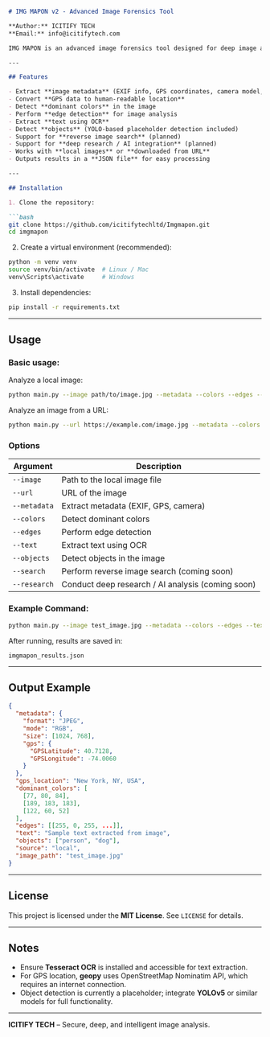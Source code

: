 ````markdown
# IMG MAPON v2 - Advanced Image Forensics Tool

**Author:** ICITIFY TECH  
**Email:** info@icitifytech.com  

IMG MAPON is an advanced image forensics tool designed for deep image analysis, including metadata extraction, object detection, OCR, color analysis, and more. It supports both local images and images from URLs.

---

## Features

- Extract **image metadata** (EXIF info, GPS coordinates, camera model, etc.)  
- Convert **GPS data to human-readable location**  
- Detect **dominant colors** in the image  
- Perform **edge detection** for image analysis  
- Extract **text using OCR**  
- Detect **objects** (YOLO-based placeholder detection included)  
- Support for **reverse image search** (planned)  
- Support for **deep research / AI integration** (planned)  
- Works with **local images** or **downloaded from URL**  
- Outputs results in a **JSON file** for easy processing  

---

## Installation

1. Clone the repository:

```bash
git clone https://github.com/icitifytechltd/Imgmapon.git
cd imgmapon
````

2. Create a virtual environment (recommended):

```bash
python -m venv venv
source venv/bin/activate  # Linux / Mac
venv\Scripts\activate     # Windows
```

3. Install dependencies:

```bash
pip install -r requirements.txt
```

---

## Usage

### Basic usage:

Analyze a local image:

```bash
python main.py --image path/to/image.jpg --metadata --colors --edges --text --objects
```

Analyze an image from a URL:

```bash
python main.py --url https://example.com/image.jpg --metadata --colors --edges
```

### Options

| Argument     | Description                                       |
| ------------ | ------------------------------------------------- |
| `--image`    | Path to the local image file                      |
| `--url`      | URL of the image                                  |
| `--metadata` | Extract metadata (EXIF, GPS, camera)              |
| `--colors`   | Detect dominant colors                            |
| `--edges`    | Perform edge detection                            |
| `--text`     | Extract text using OCR                            |
| `--objects`  | Detect objects in the image                       |
| `--search`   | Perform reverse image search (coming soon)        |
| `--research` | Conduct deep research / AI analysis (coming soon) |

### Example Command:

```bash
python main.py --image test_image.jpg --metadata --colors --edges --text --objects
```

After running, results are saved in:

```
imgmapon_results.json
```

---

## Output Example

```json
{
  "metadata": {
    "format": "JPEG",
    "mode": "RGB",
    "size": [1024, 768],
    "gps": {
      "GPSLatitude": 40.7128,
      "GPSLongitude": -74.0060
    }
  },
  "gps_location": "New York, NY, USA",
  "dominant_colors": [
    [77, 80, 84],
    [189, 183, 183],
    [122, 60, 52]
  ],
  "edges": [[255, 0, 255, ...]],
  "text": "Sample text extracted from image",
  "objects": ["person", "dog"],
  "source": "local",
  "image_path": "test_image.jpg"
}
```

---

## License

This project is licensed under the **MIT License**.
See `LICENSE` for details.

---

## Notes

* Ensure **Tesseract OCR** is installed and accessible for text extraction.
* For GPS location, **geopy** uses OpenStreetMap Nominatim API, which requires an internet connection.
* Object detection is currently a placeholder; integrate **YOLOv5** or similar models for full functionality.

---

**ICITIFY TECH** – Secure, deep, and intelligent image analysis.

```